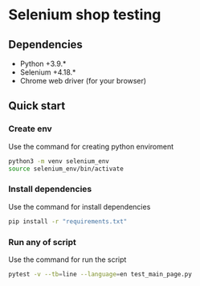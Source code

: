 # Selenium shop testing

## Dependencies
- Python +3.9.*
- Selenium +4.18.*
- Chrome web driver (for your browser)

## Quick start

### Create env
Use the command for creating python enviroment
```bash
python3 -m venv selenium_env
source selenium_env/bin/activate
```

### Install dependencies
Use the command for install dependencies
```bash
pip install -r "requirements.txt"
```

### Run any of script
Use the command for run the script
```bash
pytest -v --tb=line --language=en test_main_page.py
```
